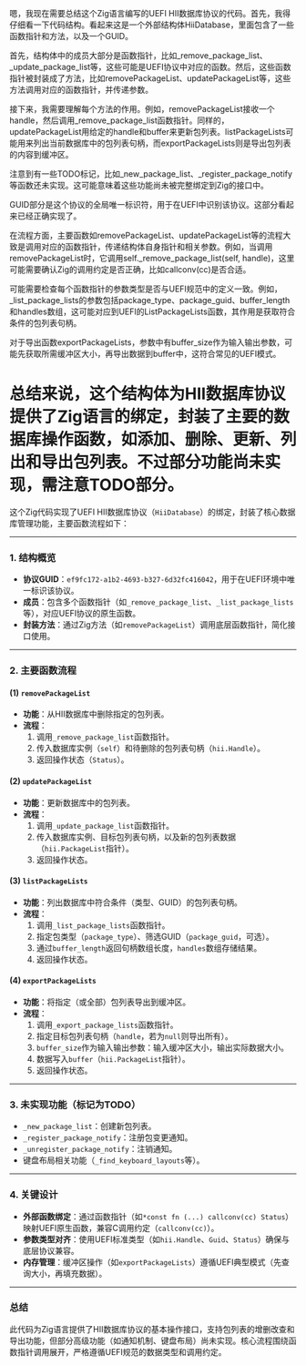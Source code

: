嗯，我现在需要总结这个Zig语言编写的UEFI HII数据库协议的代码。首先，我得仔细看一下代码结构。看起来这是一个外部结构体HiiDatabase，里面包含了一些函数指针和方法，以及一个GUID。

首先，结构体中的成员大部分是函数指针，比如_remove_package_list、_update_package_list等，这些可能是UEFI协议中对应的函数。然后，这些函数指针被封装成了方法，比如removePackageList、updatePackageList等，这些方法调用对应的函数指针，并传递参数。

接下来，我需要理解每个方法的作用。例如，removePackageList接收一个handle，然后调用_remove_package_list函数指针。同样的，updatePackageList用给定的handle和buffer来更新包列表。listPackageLists可能用来列出当前数据库中的包列表句柄，而exportPackageLists则是导出包列表的内容到缓冲区。

注意到有一些TODO标记，比如_new_package_list、_register_package_notify等函数还未实现。这可能意味着这些功能尚未被完整绑定到Zig的接口中。

GUID部分是这个协议的全局唯一标识符，用于在UEFI中识别该协议。这部分看起来已经正确实现了。

在流程方面，主要函数如removePackageList、updatePackageList等的流程大致是调用对应的函数指针，传递结构体自身指针和相关参数。例如，当调用removePackageList时，它调用self._remove_package_list(self, handle)，这里可能需要确认Zig的调用约定是否正确，比如callconv(cc)是否合适。

可能需要检查每个函数指针的参数类型是否与UEFI规范中的定义一致。例如，_list_package_lists的参数包括package_type、package_guid、buffer_length和handles数组，这可能对应到UEFI的ListPackageLists函数，其作用是获取符合条件的包列表句柄。

对于导出函数exportPackageLists，参数中有buffer_size作为输入输出参数，可能先获取所需缓冲区大小，再导出数据到buffer中，这符合常见的UEFI模式。

总结来说，这个结构体为HII数据库协议提供了Zig语言的绑定，封装了主要的数据库操作函数，如添加、删除、更新、列出和导出包列表。不过部分功能尚未实现，需注意TODO部分。
================================================
这个Zig代码实现了UEFI HII数据库协议（`HiiDatabase`）的绑定，封装了核心数据库管理功能，主要函数流程如下：

---

### **1. 结构概览**
- **协议GUID**：`ef9fc172-a1b2-4693-b327-6d32fc416042`，用于在UEFI环境中唯一标识该协议。
- **成员**：包含多个函数指针（如`_remove_package_list`、`_list_package_lists`等），对应UEFI协议的原生函数。
- **封装方法**：通过Zig方法（如`removePackageList`）调用底层函数指针，简化接口使用。

---

### **2. 主要函数流程**
#### **(1) `removePackageList`**
- **功能**：从HII数据库中删除指定的包列表。
- **流程**：
  1. 调用`_remove_package_list`函数指针。
  2. 传入数据库实例（`self`）和待删除的包列表句柄（`hii.Handle`）。
  3. 返回操作状态（`Status`）。

#### **(2) `updatePackageList`**
- **功能**：更新数据库中的包列表。
- **流程**：
  1. 调用`_update_package_list`函数指针。
  2. 传入数据库实例、目标包列表句柄，以及新的包列表数据（`hii.PackageList`指针）。
  3. 返回操作状态。

#### **(3) `listPackageLists`**
- **功能**：列出数据库中符合条件（类型、GUID）的包列表句柄。
- **流程**：
  1. 调用`_list_package_lists`函数指针。
  2. 指定包类型（`package_type`）、筛选GUID（`package_guid`，可选）。
  3. 通过`buffer_length`返回句柄数组长度，`handles`数组存储结果。
  4. 返回操作状态。

#### **(4) `exportPackageLists`**
- **功能**：将指定（或全部）包列表导出到缓冲区。
- **流程**：
  1. 调用`_export_package_lists`函数指针。
  2. 指定目标包列表句柄（`handle`，若为`null`则导出所有）。
  3. `buffer_size`作为输入输出参数：输入缓冲区大小，输出实际数据大小。
  4. 数据写入`buffer`（`hii.PackageList`指针）。
  5. 返回操作状态。

---

### **3. 未实现功能（标记为TODO）**
- `_new_package_list`：创建新包列表。
- `_register_package_notify`：注册包变更通知。
- `_unregister_package_notify`：注销通知。
- 键盘布局相关功能（`_find_keyboard_layouts`等）。

---

### **4. 关键设计**
- **外部函数绑定**：通过函数指针（如`*const fn (...) callconv(cc) Status`）映射UEFI原生函数，兼容C调用约定（`callconv(cc)`）。
- **参数类型对齐**：使用UEFI标准类型（如`hii.Handle`、`Guid`、`Status`）确保与底层协议兼容。
- **内存管理**：缓冲区操作（如`exportPackageLists`）遵循UEFI典型模式（先查询大小，再填充数据）。

---

### **总结**
此代码为Zig语言提供了HII数据库协议的基本操作接口，支持包列表的增删改查和导出功能，但部分高级功能（如通知机制、键盘布局）尚未实现。核心流程围绕函数指针调用展开，严格遵循UEFI规范的数据类型和调用约定。